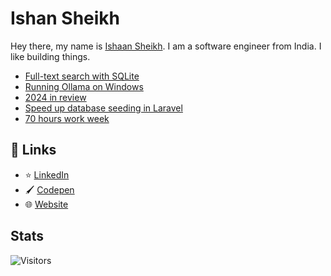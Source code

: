 # Ishan Sheikh

Hey there, my name is [Ishaan Sheikh](https://frikishaan.com). I am a software engineer from India. I like building things.

<!-- ## 📕 Latest Blogs -->

<!-- BLOG-POST-LIST:START -->
- [Full-text search with SQLite](https://frikishaan.com/blog/full-text-search-with-sqlite/)
- [Running Ollama on Windows](https://frikishaan.com/blog/ollama-on-windows/)
- [2024 in review](https://frikishaan.com/blog/2024/)
- [Speed up database seeding in Laravel](https://frikishaan.com/blog/speed-up-database-seeding-in-laravel/)
- [70 hours work week](https://frikishaan.com/blog/70-hours-work-week/)
<!-- BLOG-POST-LIST:END -->

## 🔗 Links
<!-- - 🐦 [Twitter](https://twitter.com/imishaan005) -->
- ⭐ [LinkedIn](https://www.linkedin.com/in/ishaan-s/)
- 🖌 [Codepen](https://codepen.io/sheikh_ishaan/)
- 🌐 [Website](https://frikishaan.com)

## Stats

![Visitors](https://api.visitorbadge.io/api/combined?path=https%3A%2F%2Fgithub.com%2Fsheikh005&label=Visitors&labelColor=%231abc9c&countColor=%23697689&style=flat-square)
